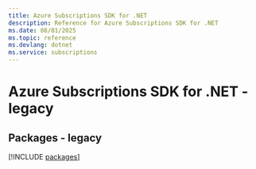 ```yaml
---
title: Azure Subscriptions SDK for .NET
description: Reference for Azure Subscriptions SDK for .NET
ms.date: 08/01/2025
ms.topic: reference
ms.devlang: dotnet
ms.service: subscriptions
---
```

# Azure Subscriptions SDK for .NET - legacy
## Packages - legacy
[!INCLUDE [packages](subscriptions-index.md)]